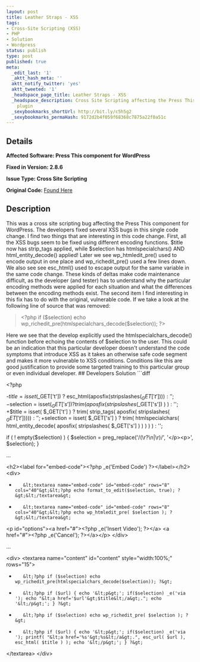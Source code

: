 ```yaml
---
layout: post
title: Leather Straps - XSS
tags:
- Cross-Site Scripting (XSS)
- PHP
- Solution
- Wordpress
status: publish
type: post
published: true
meta:
  _edit_last: '1'
  _aktt_hash_meta: ''
  aktt_notify_twitter: 'yes'
  aktt_tweeted: '1'
  _headspace_page_title: Leather Straps - XSS
  _headspace_description: Cross Site Scripting affecting the Press This WordPress
    plugin
  _sexybookmarks_shortUrl: http://bit.ly/c5h5g2
  _sexybookmarks_permaHash: 9172d2b4f059f68368c7875a22f0a51c
---
```

## Details
<strong>__Affected Software:__ Press This component for WordPress
</strong>

<strong>__Fixed in Version:__  2.8.6</strong>

<strong>__Issue Type:__ Cross Site Scripting
</strong>

<strong>Original Code: </strong><a title="Leather Straps" href="http://spotthevuln.com/2009/12/leather-straps/" target="_blank">Found Here</a>
## Description
This was a cross site scripting bug affecting the Press This component for WordPress. The developers fixed several XSS bugs in this single code change. I find two things that are interesting in this code change. First, all the XSS bugs seem to be fixed using different encoding functions. $title now has strip_tags applied, while $selection has htmlspecialchars() AND html_entity_decode() applied!  Later we see wp_htmledit_pre() used to encode output in one place and wp_richedit_pre() used a few lines down. We also see see esc_html() used to escape output for the same variable in the same code change. These kinds of deltas make code maintenance difficult, as the developer (and tester) has to understand why the particular encoding methods were applied for each situation and what the differences between the encoding methods exist. The second item I find interesting in this fix has to do with the original, vulnerable code. If we take a look at the following line of source that was removed:
<blockquote>&lt;?php if ($selection) echo wp_richedit_pre(htmlspecialchars_decode($selection)); ?&gt;</blockquote>
Here we see that the develop explicitly used the htmlspecialchars_decode() function before echoing the contents of $selection to the user. This could be an indication that this particular developer doesn't understand the code symptoms that introduce XSS as it takes an otherwise safe code segment and makes it more vulnerable to XSS conditions. Conditions like this are good justification to provide some targeted training to this particular group or even individual developer.
## Developers Solution
```diff

&lt;?php

-$title = isset($_GET['t']) ? esc_html(aposfix(stripslashes($_GET['t']))) : '';
-$selection = isset($_GET['s']) ? trim( aposfix( stripslashes($_GET['s']) ) ) : '';
+$title = isset( $_GET['t'] ) ? trim( strip_tags( aposfix( stripslashes( $_GET['t'] ) ) ) ) : '';
+$selection = isset( $_GET['s'] ) ? trim( htmlspecialchars( html_entity_decode( aposfix( stripslashes( $_GET['s'] ) ) ) ) ) : '';

if ( ! empty($selection) ) {
$selection = preg_replace('/(\r?\n|\r)/', '&lt;/p&gt;&lt;p&gt;', $selection);
}

...

&lt;h2&gt;&lt;label for="embed-code"&gt;&lt;?php _e('Embed Code') ?&gt;&lt;/label&gt;&lt;/h2&gt;
&lt;div&gt;
-        &lt;textarea name="embed-code" id="embed-code" rows="8" cols="40"&gt;&lt;?php echo format_to_edit($selection, true); ?&gt;&lt;/textarea&gt;
+        &lt;textarea name="embed-code" id="embed-code" rows="8" cols="40"&gt;&lt;?php echo wp_htmledit_pre( $selection ); ?&gt;&lt;/textarea&gt;
&lt;p id="options"&gt;&lt;a href="#"&gt;&lt;?php _e('Insert Video'); ?&gt;&lt;/a&gt; &lt;a href="#"&gt;&lt;?php _e('Cancel'); ?&gt;&lt;/a&gt;&lt;/p&gt;
&lt;/div&gt;

...

&lt;div&gt;
&lt;textarea name="content" id="content" style="width:100%;" rows="15"&gt;
-        &lt;?php if ($selection) echo wp_richedit_pre(htmlspecialchars_decode($selection)); ?&gt;
-        &lt;?php if ($url) { echo '&lt;p&gt;'; if($selection) _e('via '); echo "&lt;a href='$url'&gt;$title&lt;/a&gt;."; echo '&lt;/p&gt;'; } ?&gt;
+        &lt;?php if ($selection) echo wp_richedit_pre( $selection ); ?&gt;
+        &lt;?php if ($url) { echo '&lt;p&gt;'; if($selection) _e('via '); printf( "&lt;a href='%s'&gt;%s&lt;/a&gt;.", esc_url( $url ), esc_html( $title ) ); echo '&lt;/p&gt;'; } ?&gt;
&lt;/textarea&gt;
&lt;/div&gt;

```

